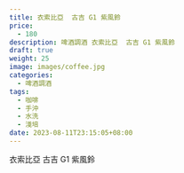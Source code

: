 ```yaml
---
title: 衣索比亞  古吉 G1 紫風鈴
price:
  - 180
description: 啤酒調酒 衣索比亞  古吉 G1 紫風鈴
draft: true
weight: 25
image: images/coffee.jpg
categories:
  - 啤酒調酒
tags:
  - 咖啡
  - 手沖
  - 水洗
  - 淺培
date: 2023-08-11T23:15:05+08:00
---
```


 衣索比亞  古吉 G1 紫風鈴
